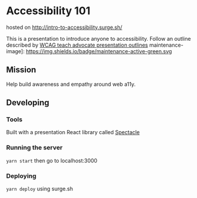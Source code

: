 # Accessibility 101
hosted on http://intro-to-accessibility.surge.sh/

This is a presentation to introduce anyone to accessibility. Follow an outline described by [WCAG teach advocate presentation outlines](https://www.w3.org/WAI/teach-advocate/accessibility-training/presentation-outlines/)
maintenance-image]: https://img.shields.io/badge/maintenance-active-green.svg

## Mission
Help build awareness and empathy around web a11y.

## Developing

### Tools
Built with a presentation React library called [Spectacle](https://github.com/FormidableLabs/spectacle/blob/master/README.md)

### Running the server
`yarn start` then go to localhost:3000

### Deploying
`yarn deploy` using surge.sh
